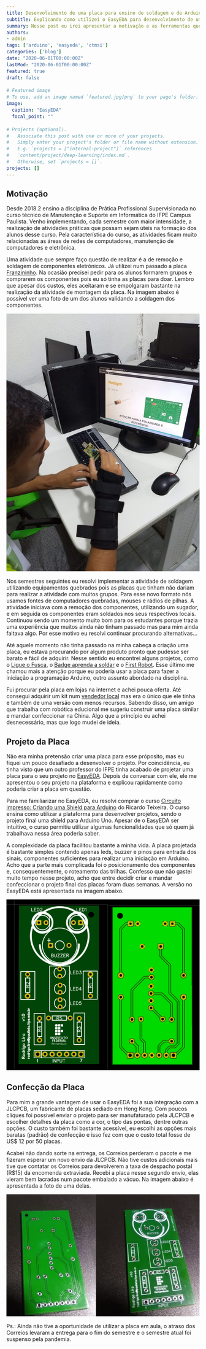 ```yaml
---
title: Desenvolvimento de uma placa para ensino de soldagem e de Arduino
subtitle: Explicando como utilizei o EasyEDA para desenvolvimento de uma placa.
summary: Nesse post eu irei apresentar a motivação e as ferramentas que me permitiram criar uma placa para ser utilizada no ensino de soldagem e de Arduino.
authors:
- admin
tags: ['arduino', 'easyeda', 'ctmsi']
categories: ['blog']
date: "2020-06-01T00:00:00Z"
lastMod: "2020-06-01T00:00:00Z"
featured: true
draft: false

# Featured image
# To use, add an image named `featured.jpg/png` to your page's folder. 
image:
  caption: "EasyEDA"
  focal_point: ""

# Projects (optional).
#   Associate this post with one or more of your projects.
#   Simply enter your project's folder or file name without extension.
#   E.g. `projects = ["internal-project"]` references 
#   `content/project/deep-learning/index.md`.
#   Otherwise, set `projects = []`.
projects: []
---
```



## Motivação

Desde 2018.2 ensino a disciplina de Prática Profissional Supervisionada no curso técnico de Manutenção e Suporte em Informática do IFPE Campus Paulista. Venho implementando, cada semestre com maior intensidade, a realização de atividades práticas que possam sejam úteis na formação dos alunos desse curso. Pela característica do curso, as atividades ficam muito relacionadas as áreas de redes de computadores, manutenção de computadores e eletrônica.

Uma atividade que sempre faço questão de realizar é a de remoção e soldagem de componentes eletrônicos. Já utilizei num passado a placa [Franzininho](https://franzininho.com.br/). Na ocasião precisei pedir para os alunos formarem grupos e comprarem os componentes pois eu só tinha as placas para doar. Lembro que apesar dos custos, eles aceitaram e se empolgaram bastante na realização da atividade de montagem da placa. Na imagem abaixo é possível ver uma foto de um dos alunos validando a soldagem dos componentes.

![png](./ifpe_franzininho.jpg)

Nos semestres seguintes eu resolvi implementar a atividade de soldagem utilizando equipamentos quebrados pois as placas que tinham não dariam para realizar a atividade com muitos grupos. Para esse novo formato nós usamos fontes de computadores quebradas, mouses e rádios de pilhas. A atividade iniciava com a remoção dos componentes, utilizando um sugador, e em seguida os componentes eram soldados nos seus respectivos locais. Continuou sendo um momento muito bom para os estudantes porque trazia uma experiência que muitos ainda não tinham passado mas para mim ainda faltava algo. Por esse motivo eu resolvi continuar procurando alternativas... 


Até aquele momento não tinha passado na minha cabeça a criação uma placa, eu estava procurando por algum produto pronto que pudesse ser barato e fácil de adquirir. Nesse sentido eu encontrei alguns projetos, como o [Ligue o Fusca](https://www.newtoncbraga.com.br/index.php/kits/16573-ligue-o-fusca-uma-forma-de-ensinar-a-soldar-art4182), o [Badge aprenda a soldar](https://medium.com/franzininho/badge-aprenda-a-soldar-34b99ec2cb6f) e o [First Robot](https://www.gbkrobotics.com.br/boards). Esse último me chamou mais a atenção porque eu poderia usar a placa para fazer a iniciação a programação Arduino, outro assunto abordado na disciplina. 

Fui procurar pela placa em lojas na internet e achei pouca oferta. Até consegui adquirir um kit num [vendedor local](https://recicomp.com.br) mas era o único que ele tinha e também de uma versão com menos recursos. Sabendo disso, um amigo que trabalha com robótica educional me sugeriu construir uma placa similar e mandar confeccionar na China. Algo que a princípio eu achei desnecessário, mas que logo mudei de ideia.

## Projeto da Placa

Não era minha pretensão criar uma placa para esse próposito, mas eu fiquei um pouco desafiado a desenvolver o projeto. Por coincidência, eu tinha visto que um outro professor do IFPE tinha acabado de projetar uma placa para o seu projeto no [EasyEDA](https://easyeda.com). Depois de conversar com ele, ele me apresentou o seu projeto na plataforma e explicou rapidamente como poderia criar a placa em questão. 

Para me familiarizar no EasyEDA, eu resolvi comprar o curso [Circuito impresso: Criando uma Shield para Arduino](https://www.udemy.com/course/circuito-impresso-criando-uma-shield-para-arduino/) do Ricardo Teixeira. O curso ensina como utilizar a plataforma para desenvolver projetos, sendo o projeto final uma shield para Arduino Uno. Apesar de o EasyEDA ser intuitivo, o curso permitiu utilizar algumas funcionalidades que só quem já trabalhava nessa área poderia saber. 

A complexidade da placa facilitou bastante a minha vida. A placa projetada é bastante simples contendo apenas leds, buzzer e pinos para entrada dos sinais, componentes suficientes para realizar uma iniciação em Arduino. Acho que a parte mais complicada foi o posicionamento dos componentes e, consequentemente, o roteamento das trilhas. Confesso que não gastei muito tempo nesse projeto, acho que entre decidir criar e mandar confeccionar o projeto final das placas foram duas semanas. A versão no EasyEDA está apresentada na imagem abaixo.

![png](./topbottonside.png)

## Confecção da Placa

Para mim a grande vantagem de usar o EasyEDA foi a sua integração com a JLCPCB, um fabricante de placas sediado em Hong Kong. Com poucos cliques foi possível enviar o projeto para ser manufaturado pela JLCPCB e escolher detalhes da placa como a cor, o tipo das pontas, dentre outras opções. O custo também foi bastante acessível, eu escolhi as opções mais baratas (padrão) de confecção e isso fez com que o custo total fosse de US$ 12 por 50 placas.

Acabei não dando sorte na entrega, os Correios perderam o pacote e me fizeram esperar um novo envio da JLCPCB. Não tive custos adicionais mais tive que contatar os Correios para devolverem a taxa de despacho postal (R$15) da encomenda extraviada. Recebi a placa nesse segundo envio, elas vieram bem lacradas num pacote embalado a vácuo. Na imagem abaixo é apresentada a foto de uma delas.


![png](./placa.jpeg)

Ps.: Ainda não tive a oportunidade de utilizar a placa em aula, o atraso dos Correios levaram a entrega para o fim do semestre e o semestre atual foi suspenso pela pandemia.

